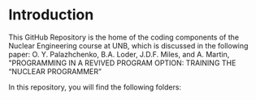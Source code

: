 # Introduction
This GitHub Repository is the home of the coding components of the Nuclear Engineering course at UNB, which is discussed in the following paper:
  O. Y. Palazhchenko, B.A. Loder, J.D.F. Miles, and A. Martin, "PROGRAMMING IN A REVIVED PROGRAM OPTION: TRAINING THE “NUCLEAR PROGRAMMER” 

In this repository, you will find the following folders:
